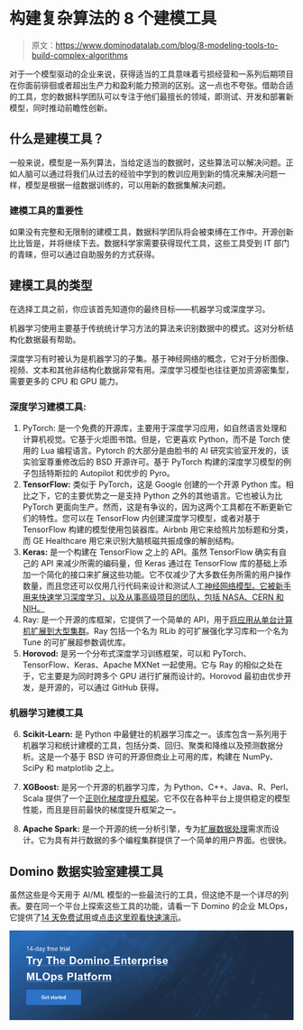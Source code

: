 # 构建复杂算法的 8 个建模工具

> 原文：<https://www.dominodatalab.com/blog/8-modeling-tools-to-build-complex-algorithms>

对于一个模型驱动的企业来说，获得适当的工具意味着亏损经营和一系列后期项目在你面前徘徊或者超出生产力和盈利能力预测的区别。这一点也不夸张。借助合适的工具，您的数据科学团队可以专注于他们最擅长的领域，即测试、开发和部署新模型，同时推动前瞻性创新。

## 什么是建模工具？

一般来说，模型是一系列算法，当给定适当的数据时，这些算法可以解决问题。正如人脑可以通过将我们从过去的经验中学到的教训应用到新的情况来解决问题一样，模型是根据一组数据训练的，可以用新的数据集解决问题。

### 建模工具的重要性

如果没有完整和无限制的建模工具，数据科学团队将会被束缚在工作中。开源创新比比皆是，并将继续下去。数据科学家需要获得现代工具，这些工具受到 IT 部门的青睐，但可以通过自助服务的方式获得。

## 建模工具的类型

在选择工具之前，你应该首先知道你的最终目标——机器学习或深度学习。

机器学习使用主要基于传统统计学习方法的算法来识别数据中的模式。这对分析结构化数据最有帮助。

深度学习有时被认为是机器学习的子集。基于神经网络的概念，它对于分析图像、视频、文本和其他非结构化数据非常有用。深度学习模型也往往更加资源密集型，需要更多的 CPU 和 GPU 能力。

### 深度学习建模工具:

1.  PyTorch: 是一个免费的开源库，主要用于深度学习应用，如自然语言处理和计算机视觉。它基于火炬图书馆。但是，它更喜欢 Python，而不是 Torch 使用的 Lua 编程语言。Pytorch 的大部分是由脸书的 AI 研究实验室开发的，该实验室尊重修改后的 BSD 开源许可。基于 PyTorch 构建的深度学习模型的例子包括特斯拉的 Autopilot 和优步的 Pyro。
2.  **TensorFlow:** 类似于 PyTorch，这是 Google 创建的一个开源 Python 库。相比之下，它的主要优势之一是支持 Python 之外的其他语言。它也被认为比 PyTorch 更面向生产。然而，这是有争议的，因为这两个工具都在不断更新它们的特性。您可以在 TensorFlow 内创建深度学习模型，或者对基于 TensorFlow 构建的模型使用包装器库。Airbnb 用它来给照片加标题和分类，而 GE Healthcare 用它来识别大脑核磁共振成像的解剖结构。
3.  **Keras:** 是一个构建在 TensorFlow 之上的 API。虽然 TensorFlow 确实有自己的 API 来减少所需的编码量，但 Keras 通过在 TensorFlow 库的基础上添加一个简化的接口来扩展这些功能。它不仅减少了大多数任务所需的用户操作数量，而且您还可以仅用几行代码来设计和测试人工[神经网络模型。它被新手用来快速学习深度学习，以及从事高级项目的团队，包括 NASA、CERN 和 NIH。](/blog/deep-learning-illustrated-building-natural-language-processing-models)
4.  Ray: 是一个开源的库框架，它提供了一个简单的 API，用于[将应用从单台计算机扩展到大型集群](/blog/evaluating-ray-distributed-python-for-massive-scalability)。Ray 包括一个名为 RLib 的可扩展强化学习库和一个名为 Tune 的可扩展超参数调优库。
5.  **Horovod:** 是另一个分布式深度学习训练框架，可以和 PyTorch、TensorFlow、Keras、Apache MXNet 一起使用。它与 Ray 的相似之处在于，它主要是为同时跨多个 GPU 进行扩展而设计的。Horovod 最初由优步开发，是开源的，可以通过 GitHub 获得。

### 机器学习建模工具

6. **Scikit-Learn:** 是 Python 中最健壮的机器学习库之一。该库包含一系列用于机器学习和统计建模的工具，包括分类、回归、聚类和降维以及预测数据分析。这是一个基于 BSD 许可的开源但商业上可用的库，构建在 NumPy、SciPy 和 matplotlib 之上。

7. **XGBoost:** 是另一个开源的机器学习库，为 Python、C++、Java、R、Perl、Scala 提供了一个[正则化梯度提升框架](/blog/credit-card-fraud-detection-using-xgboost-smote-and-threshold-moving)。它不仅在各种平台上提供稳定的模型性能，而且是目前最快的梯度提升框架之一。

8. **Apache Spark:** 是一个开源的统一分析引擎，专为[扩展数据处理](/blog/pca-on-very-large-neuroimaging-datasets-using-pyspark)需求而设计。它为具有并行数据的多个编程集群提供了一个简单的用户界面。也很快。

## Domino 数据实验室建模工具

虽然这些是今天用于 AI/ML 模型的一些最流行的工具，但这绝不是一个详尽的列表。要在同一个平台上探索这些工具的功能，请看一下 Domino 的企业 MLOps，它提供了[14 天免费试用](https://www.dominodatalab.com/trial/)或[点击这里观看快速演示](/demo)。

[![14-day free trial  Try The Domino Enterprise MLOps Platform Get started](img/4b2c6aa363d959674d8585491f0e18b8.png)](https://cta-redirect.hubspot.com/cta/redirect/6816846/28f05935-b374-4903-9806-2b4e86e1069d)